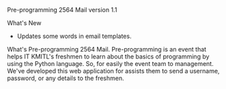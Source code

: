 Pre-programming 2564 Mail version 1.1

What's New
- Updates some words in email templates.

What's Pre-programming 2564 Mail.
  Pre-programming is an event that helps IT KMITL's freshmen to learn about the basics of programming by using the Python language. So, for easily the event team to management. We've developed this web application for assists them to send a username, password, or any details to the freshmen.
